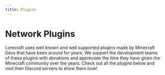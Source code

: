 ```yaml
---
title: Plugins
---
```


# Network Plugins

Lorecraft uses well known and well supported plugins made by Minecraft Devs that have been around for years. We support the development teams of these plugins with donations and appreciate the time they have given the Minecraft community over the years. Check out all the plugins below and visit their Discord servers to show them love!
<CustomFeature>
<CustomFeatureBox 
    iconImg="./../images/fawe.png"
    title="FastAsyncWorldEdit"
    text="FastAsyncWorldEdit (FAWE) is the main build tool for most Minecraft builders and is actively developed by the amazing team at Intellectual Sites"
    btnUrl="/lkm"
    videoUrl="https://youtu.be/afGbrIBFDHQ"
  />
<CustomFeatureBox 
    iconImg="./../images/arceon.png"
    title="Arceon"
    text="Arceon is made by the amazing Arcaniax to help bring more advanced tools to FAWE and FAVS including loft, spike, and more..."
    btnUrl="/lkm"
    videoUrl="https://youtu.be/LZO5ryNVSNc?t=122"
  />
<CustomFeatureBox 
    iconImg="./../images/gobrush.png"
    title="Go Brush"
    text="GoBrush helps builders quickly and easily generate interesting and complex terrain with a suite of easy to use brushes and brush settings."
    btnUrl="/lkm"
    videoUrl="https://youtu.be/ns_E_Nly-VU"
  />
<CustomFeatureBox 
    iconImg="./../images/gopaint.png"
    title="Go Paint"
    text="GoPaint helps builders to create beautiful and interesting color work in their builds, from gradients to sweeping color edits... This is the tool for artists!"
    btnUrl="/"
    videoUrl="https://youtu.be/RUp0mX50FIU"
  />
<CustomFeatureBox 
    iconImg="./../images/favs.png"
    title="FastAsyncVoxelSniper"
    text="FastAsyncVoxelSniper (FAVS) is a tool that adds more advanced brushes to the builders toolbox!"
  />
<CustomFeatureBox 
    iconImg="./../images/buildersutilities.png"
    title="Builder Utilities"
    text="Builders Utilities adds pletnty of shortcuts to build servers and simplified world options like disabling gravity, redstone,and leaf decay."
  />
<CustomFeatureBox 
    iconText="🖌️"
    title="Meta Brushes"
    text="Meta Brushes is yet another tool that brings extra brushes that are extremely useful for terrain building and large environment design."
  />
<CustomFeatureBox 
    iconText="⚙️"
    title="Meta Edit"
    text="Meta Edit brings some unique selection edits to build servers that allows builders to create amazing natural features like erosion and terrain smoothing"
  />
<CustomFeatureBox 
    iconImg="./../images/lightcleaner.png"
    title="Light Cleaner"
    text="Light Cleaner is a simple tool to help with lighting glitches in larger and complex more builds. The tool runs passively in the background"/>
<CustomFeatureBox 
    iconImg="./../images/plotsquared.svg"
    title="PlotSquared"
    text="PlotSquared lets builders build in their own private areas. Builders can customise their plots with flags to change things like biomes, time and weather."
  />
</CustomFeature>
